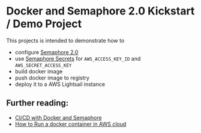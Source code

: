 # Docker and Semaphore 2.0 Kickstart / Demo Project

This projects is intended to demonstrate how to 

* configure [Semaphore 2.0](https://simplificator.semaphoreci.com/)
* use [Semaphore Secrets](https://docs.semaphoreci.com/article/66-environment-variables-and-secrets) for `AWS_ACCESS_KEY_ID` and `AWS_SECRET_ACCESS_KEY`
* build docker image
* push docker image to registry
* deploy it to a AWS Lightsail instance

## Further reading:

* [CI/CD with Docker and Semaphore](https://semaphoreci.com/docs/docker/setting-up-continuous-integration-for-docker-project.html)
* [How to Run a docker container in AWS cloud](https://github.com/simplificator/doc/wiki/Run-a-docker-container-in-AWS-cloud)

